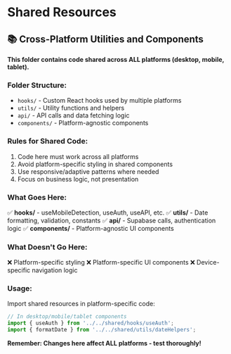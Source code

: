 # Shared Resources

## 📚 Cross-Platform Utilities and Components

**This folder contains code shared across ALL platforms (desktop, mobile, tablet).**

### Folder Structure:
- `hooks/` - Custom React hooks used by multiple platforms
- `utils/` - Utility functions and helpers
- `api/` - API calls and data fetching logic
- `components/` - Platform-agnostic components

### Rules for Shared Code:
1. Code here must work across all platforms
2. Avoid platform-specific styling in shared components
3. Use responsive/adaptive patterns where needed
4. Focus on business logic, not presentation

### What Goes Here:
✅ **hooks/** - useMobileDetection, useAuth, useAPI, etc.
✅ **utils/** - Date formatting, validation, constants
✅ **api/** - Supabase calls, authentication logic
✅ **components/** - Platform-agnostic UI components

### What Doesn't Go Here:
❌ Platform-specific styling
❌ Platform-specific UI components
❌ Device-specific navigation logic

### Usage:
Import shared resources in platform-specific code:
```javascript
// In desktop/mobile/tablet components
import { useAuth } from '../../shared/hooks/useAuth';
import { formatDate } from '../../shared/utils/dateHelpers';
```

**Remember: Changes here affect ALL platforms - test thoroughly!**